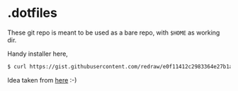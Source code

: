 # .dotfiles

These git repo is meant to be used as a bare repo, with `$HOME` as working dir.

Handy installer here,
```bash
$ curl https://gist.githubusercontent.com/redraw/e0f11412c2983364e27b1a79299307c2/raw/dotfiles.sh | bash
```

Idea taken from [here](https://www.atlassian.com/git/tutorials/dotfiles) :-)
